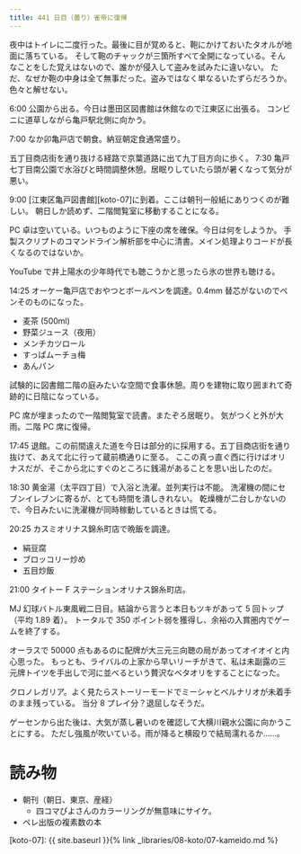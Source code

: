 ```yaml
---
title: 441 日目（曇り）雀帝に復帰
---
```


夜中はトイレに二度行った。最後に目が覚めると、鞄にかけておいたタオルが地面に落ちている。
そして鞄のチャックが三箇所すべて全開になっている。そんなことをした覚えはないので、誰かが侵入して盗みを試みたに違いない。
ただ、なぜか鞄の中身は全て無事だった。盗みではなく単なるいたずらだろうか。色々と解せない。

6:00 公園から出る。今日は墨田区図書館は休館なので江東区に出張る。
コンビニに道草しながら亀戸駅北側に向かう。

7:00 なか卯亀戸店で朝食。納豆朝定食通常盛り。

五丁目商店街を通り抜ける経路で京葉道路に出て九丁目方向に歩く。
7:30 亀戸七丁目南公園で水浴びと時間調整休憩。居眠りしていたら頭が暑くなって気分が悪い。

9:00 [江東区亀戸図書館][koto-07]に到着。ここは朝刊一般紙にありつくのが難しい。
朝日しか読めず、二階閲覧室に移動することになる。

PC 卓は空いている。いつものように下座の席を確保。今日は何をしようか。
手製スクリプトのコマンドライン解析部を中心に清書。メイン処理よりコードが長くなるのではないか。

YouTube で井上陽水の少年時代でも聴こうかと思ったら氷の世界も聴ける。

14:25 オーケー亀戸店でおやつとボールペンを調達。0.4mm 替芯がないのでペンそのものになった。
* 麦茶 (500ml)
* 野菜ジュース（夜用）
* メンチカツロール
* すっぱムーチョ梅
* あんパン

試験的に図書館二階の庭みたいな空間で食事休憩。周りを建物に取り囲まれて奇跡的に日陰になっている。

PC 席が埋まったので一階閲覧室で読書。またぞろ居眠り。
気がつくと外が大雨。二階 PC 席に復帰。

17:45 退館。この前間違えた道を今日は部分的に採用する。五丁目商店街を通り抜けて、あえて北に行って蔵前橋通りに至る。
ここの真っ直ぐ西に行けばオリナスだが、そこから北にすぐのところに銭湯があることを思い出したのだ。

18:30 黄金湯（太平四丁目）で入浴と洗濯。並列実行は不能。
洗濯機の間にセブンイレブンに寄るが、とても時間を潰しきれない。
乾燥機が二台しかないので、今日みたいに洗濯機が同時稼動しているときは慌てる。

20:25 カスミオリナス錦糸町店で晩飯を調達。
* 絹豆腐
* ブロッコリー炒め
* 五目炒飯

21:00 タイトー F ステーションオリナス錦糸町店。

MJ 幻球バトル東風戦二日目。結論から言うと本日もツキがあって 5 回トップ（平均 1.89 着）。
トータルで 350 ポイント弱を獲得し、余裕の入賞圏内でゲームを終了する。

オーラスで 50000 点もあるのに配牌が大三元三向聴の局があってオイオイと内心思った。
もっとも、ライバルの上家から早いリーチがきて、私は未副露の三元牌トイツを手出しで河に並べるという贅沢なベタオリをすることになった。

クロノレガリア。よく見たらストーリーモードでミーシャとベルナリオが未着手のまま残っている。
当分 8 プレイ分？退屈しなそうだ。

ゲーセンから出た後は、大気が蒸し暑いのを確認して大横川親水公園に向かうことにする。
ただし強風が吹いている。雨が降ると横殴りで結局濡れるか……。

# 読み物

* 朝刊（朝日、東京、産経）
  * 四コマぴよさんのカラーリングが無意味にサイケ。
* ペレ出版の複素数の本

[koto-07]: {{ site.baseurl }}{% link _libraries/08-koto/07-kameido.md %}
